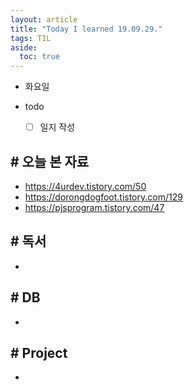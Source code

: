 ```yaml
---
layout: article
title: "Today I learned 19.09.29."
tags: TIL
aside:
  toc: true
---
```


- 화요일
- todo

  - [ ] 일지 작성



## # 오늘 본 자료

- https://4urdev.tistory.com/50
- https://dorongdogfoot.tistory.com/129
- https://pjsprogram.tistory.com/47




## # 독서

- 




## # DB

- 



## # Project

- 